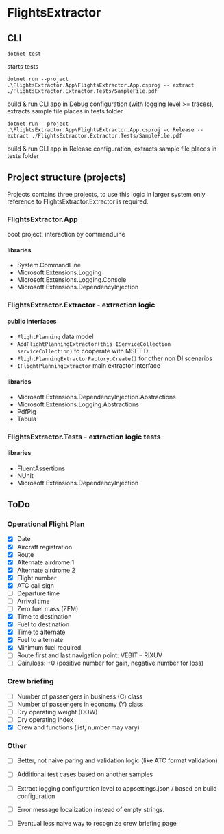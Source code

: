 # FlightsExtractor

## CLI

``dotnet test`` 

starts tests

``dotnet run --project .\FlightsExtractor.App\FlightsExtractor.App.csproj -- extract ./FlightsExtractor.Extractor.Tests/SampleFile.pdf`` 

build & run CLI app in Debug configuration (with logging level >= traces), extracts sample file places in tests folder

``dotnet run --project .\FlightsExtractor.App\FlightsExtractor.App.csproj -c Release -- extract ./FlightsExtractor.Extractor.Tests/SampleFile.pdf``

build & run CLI app in Release configuration, extracts sample file places in tests folder

## Project structure (projects)

Projects contains three projects, to use this logic in larger system only reference to FlightsExtractor.Extractor is required.

### FlightsExtractor.App
boot project, interaction by commandLine

#### libraries
* System.CommandLine
* Microsoft.Extensions.Logging
* Microsoft.Extensions.Logging.Console
* Microsoft.Extensions.DependencyInjection
### FlightsExtractor.Extractor - extraction logic
#### public interfaces
- ``FlightPlanning`` data model 
- ``AddFlightPlanningExtractor(this IServiceCollection serviceCollection)`` to cooperate with MSFT DI
- ``FlightPlanningExtractorFactory.Create()`` for other non DI scenarios
- ``IFlightPlanningExtractor`` main extractor interface

#### libraries
* Microsoft.Extensions.DependencyInjection.Abstractions
* Microsoft.Extensions.Logging.Abstractions
* PdfPig
* Tabula

### FlightsExtractor.Tests - extraction logic tests

#### libraries
* FluentAssertions
* NUnit
* Microsoft.Extensions.DependencyInjection


## ToDo
### Operational Flight Plan
- [x] Date
- [x] Aircraft registration
- [x] Route
- [x] Alternate airdrome 1
- [x] Alternate airdrome 2
- [x] Flight number
- [x] ATC call sign
- [ ] Departure time
- [ ] Arrival time
- [ ] Zero fuel mass (ZFM)
- [x] Time to destination
- [x] Fuel to destination
- [x] Time to alternate
- [x] Fuel to alternate
- [x] Minimum fuel required
- [ ] Route first and last navigation point: VEBIT – RIXUV
- [ ] Gain/loss: +0 (positive number for gain, negative number for loss)

### Crew briefing
- [ ] Number of passengers in business (C) class
- [ ] Number of passengers in economy (Y) class
- [ ] Dry operating weight (DOW)
- [ ] Dry operating index
- [x] Crew and functions (list, number may vary)

### Other
- [ ] Better, not naive paring and validation logic (like ATC format validation)
- [ ] Additional test cases based on another samples
- [ ] Extract logging configuration level to appsettings.json / based on build configuration
- [ ] Error message localization instead of empty strings.
- [ ] Eventual less naive way to recognize crew briefing page




